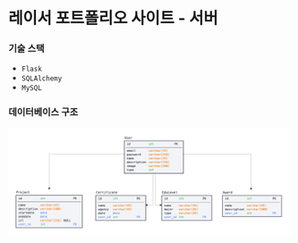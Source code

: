 # 레이서 포트폴리오 사이트 - 서버

### 기술 스택
- `Flask`
- `SQLAlchemy`
- `MySQL`
### 데이터베이스 구조
![데이터베이스](schema.png)